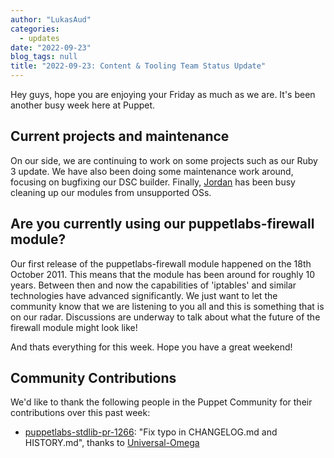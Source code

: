 ```yaml
---
author: "LukasAud"
categories:
  - updates
date: "2022-09-23"
blog_tags: null
title: "2022-09-23: Content & Tooling Team Status Update"
---
```


Hey guys, hope you are enjoying your Friday as much as we are. It's been another busy week here at Puppet.

## Current projects and maintenance

On our side, we are continuing to work on some projects such as our Ruby 3 update. We have also been doing some maintenance work around, focusing on bugfixing our DSC builder. Finally, [Jordan] 
has been busy cleaning up our modules from unsupported OSs.

## Are you currently using our puppetlabs-firewall module?

Our first release of the puppetlabs-firewall module happened on the 18th October 2011. This means that the module has been around for roughly 10 years. Between then and now the capabilities of
'iptables' and similar technologies have advanced significantly. We just want to let the community know that we are listening to you all and this is something that is on our radar. Discussions
are underway to talk about what the future of the firewall module might look like!

And thats everything for this week. Hope you have a great weekend!

## Community Contributions

We'd like to thank the following people in the Puppet Community for their contributions over this past week:

- [puppetlabs-stdlib-pr-1266]: "Fix typo in CHANGELOG.md and HISTORY.md", thanks to [Universal-Omega][Universal-Omega]


  [Universal-Omega]: https://github.com/Universal-Omega
  [Jordan]: https://github.com/jordanbreen28
  [puppetlabs-stdlib-pr-1266]: https://github.com/puppetlabs/puppetlabs-stdlib/pull/1266
